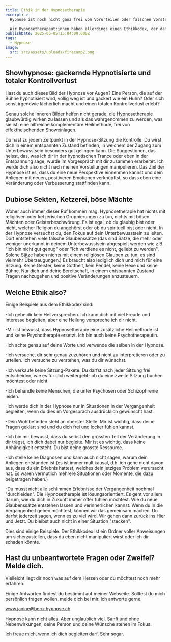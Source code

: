 ```yaml
---
title: Ethik in der Hypnosetherapie
excerpt: >-
  Hypnose ist noch nicht ganz frei von Vorurteilen oder falschen Vorstellungen.

  Wir Hypnosetherapeut:innen haben allerdings einen Ethikkodex, der dafür sorgt, dass wir achtsam und sauber arbeiten.
publishDate: 2025-05-05T15:04:00.000Z
tags:
  - Hypnose
image:
  src: src/assets/uploads/firecamp2.png
---
```

## Showhypnose: gackernde Hypnotisierte und totaler Kontrollverlust

Hast du auch dieses Bild der Hypnose vor Augen? Eine Person, die auf der Bühne hypnotisiert wird, völlig weg ist und gackert wie ein Huhn? Oder sich sonst irgendwie lächerlich macht und einen totalen Kontrollverlust erlebt?

Genau solche inneren Bilder helfen nicht gerade, die Hypnosetherapie glaubwürdig wirken zu lassen und als das wahrgenommen zu werden, was sie ist: eine hilfreiche komplementäre Heilmethode, frei von effektheischenden Showeinlagen. 

Du hast zu jedem Zeitpunkt in der Hypnose-Sitzung die Kontrolle. Du wirst dich in einem entspannten Zustand befinden, in welchem der Zugang zum Unterbewusstsein besonders gut gelingen kann. Die Suggestionen, das heisst, das, was ich dir in der hypnotischen Trance oder eben in der Entspannung sage, wurde im Vorgespräch mit dir zusammen erarbeitet. Ich werde dich also nicht nach meinen Vorstellungen manipulieren. Das Ziel der Hypnose ist es, dass du eine neue Perspektive einnehmen kannst und dein Anliegen mit neuen, positiveren Emotionen verknüpftst, so dass eben eine Veränderung oder Verbesserung stattfinden kann.



## Dubiose Sekten, Ketzerei, böse Mächte

Woher auch immer dieser Ruf kommen mag: Hypnosetherapie hat nichts mit religiösen oder ketzerischen Gruppierungen zu tun, nichts mit bösen Mächten oder Geisterbeschwörung. Es ist egal, ob du gläubig bist oder nicht, welcher Religion du angehörst oder ob du spirituell bist oder nicht. In der Hypnose versuchst du, den Fokus auf dein Unterbewusstsein zu leiten. Dort entstehen viele falsche Glaubenssätze (das sind Sätze, die mehr oder weniger unerkannt in deinem Unterbewusstsein abgespielt werden wie z.B. "Ich bin nicht gut genug" oder "Ich verdiene es nicht, geliebt zu werden". Solche Sätze haben nichts mit einem religiösen Glauben zu tun, es sind vielmehr Überzeugungen.) Es braucht also lediglich dich und mich für eine Sitzung. Keine Geister, keine Gottheit, kein Pendel, keine Hexe und keine Bühne. Nur dich und deine Bereitschaft, in einem entspannten Zustand Fragen nachzugehen und positive Veränderungen anzusteuern.



## Welche Ethik also?

Einige Beispiele aus dem Ethikkodex sind:

\-Ich gebe dir kein Heilversprechen. Ich kann dich mit viel Freude und Interesse begleiten, aber eine Heilung verspreche ich dir nicht. 

\-Mir ist bewusst, dass Hypnosetherapie eine zusätzliche Heilmethode ist und keine Psychotherapie ersetzt. Ich bin auch keine Psychotherapeutin.

\-Ich achte genau auf deine Worte und verwende die selben in der Hypnose. 

\-Ich versuche, dir sehr genau zuzuhören und nicht zu interpretieren oder zu urteilen. Ich versuche zu verstehen, was du dir wünschst.

\-Ich verkaufe keine Sitzung-Pakete. Du darfst nach jeder Sitzung frei entscheiden, wie es für dich weitergeht- ob du eine zweite Sitzung buchen möchtest oder nicht.

\-Ich behandle keine Menschen, die unter Psychosen oder Schizophrenie leiden.

\-Ich werde dich in der Hypnose nur in Situationen in der Vergangenheit begleiten, wenn du dies im Vorgespräch ausdrücklich gewünscht hast.

\-Dein Wohlbefinden steht an oberster Stelle. Mir ist wichtig, dass deine Fragen geklärt sind und du dich frei und locker fühlen kannst.

\-Ich bin mir bewusst, dass du selbst den grössten Teil der Veränderung in dir trägst, ich dich dabei nur begleite. Mir ist es wichtig, dass keine Abhängigkeit entsteht. Du bist deine grösste Ressource.

\-Ich stelle keine Diagnosen und kann auch nicht sagen, warum dein Anliegen entstanden ist (es ist immer multikausal, d.h. ich gehe nicht davon aus, dass du ein Erlebnis hattest, welches dein jetziges Problem verursacht hat. Es waren vermutlich mehrere Situationen oder Momente, die dazu beigetragen haben.)

\-Du musst nicht alle schlimmen Erlebnisse der Vergangenheit nochmal "durchleiden". Die Hypnosetherapie ist lösungsorientiert. Es geht vor allem darum, wie du dich in Zukunft immer öfter fühlen möchtest. Wie du neue Glaubenssätze entstehen lassen und verinnerlichen kannst. Wenn du in die Vergangenheit gehen möchtest, können wir das gemeinsam machen. Du darfst jederzeit sagen, wenn es zu viel wird. Wir gehen dann zurück ins Hier und Jetzt. Du bleibst auch nicht in einer Situation "stecken".



Dies sind einige Beispiele. Der Ethikkodex ist ein Ordner voller Anweisungen um sicherzustellen, dass du eben nicht manipuliert wirst oder ich dir schaden könnte. 



## Hast du unbeantwortete Fragen oder Zweifel? Melde dich.



Vielleicht liegt dir noch was auf dem Herzen oder du möchtest noch mehr erfahren.

Einige Antworten findest du bestimmt auf meiner Webseite. Solltest du mich persönlich fragen wollen, melde dich bei mir. Ich antworte gerne.

www.janine@bern-hypnose.ch



Hypnose kann nicht alles. Aber unglaublich viel. Sanft und ohne Nebenwirkungen,  deine Person und deine Wünsche stehen im Fokus.

Ich freue mich, wenn ich dich begleiten darf. Sehr sogar.
